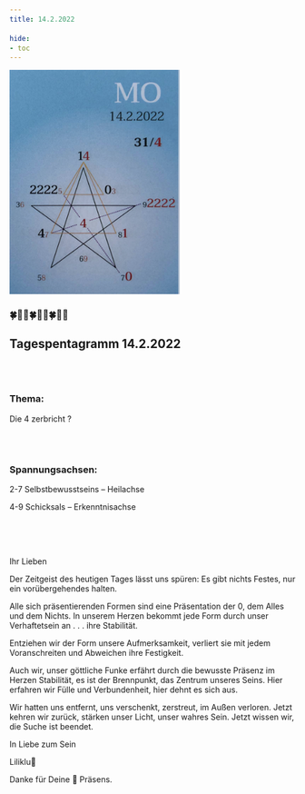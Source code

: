 ```yaml
---
title: 14.2.2022

hide:
- toc
---
```



<style>
img {
  width: 300px;
  max-width: 99%
}
</style>

![](../img/2022-02-14.png)


### 🍀🦋💚🍀🦋💚🍀🦋💚

## Tagespentagramm 14.2.2022
<br><br>
### Thema:
Die 4 zerbricht ?

<br><br>
### Spannungsachsen:
2-7 Selbstbewusstseins –
       Heilachse  

4-9 Schicksals – Erkenntnisachse

<br><br><br>

Ihr Lieben

Der Zeitgeist des heutigen Tages lässt uns spüren: Es gibt nichts Festes, nur ein vorübergehendes halten.

Alle sich präsentierenden Formen sind eine Präsentation der 0, dem Alles und dem Nichts. In unserem Herzen bekommt jede Form durch unser Verhaftetsein an . . .  ihre Stabilität.

Entziehen wir der Form unsere Aufmerksamkeit, verliert sie mit jedem Voranschreiten und Abweichen ihre Festigkeit.

Auch wir, unser göttliche Funke erfährt durch die bewusste Präsenz im Herzen Stabilität, es ist der Brennpunkt, das Zentrum unseres Seins.
Hier erfahren wir Fülle und Verbundenheit, hier dehnt es sich aus.

Wir hatten uns entfernt, uns verschenkt, zerstreut, im Außen verloren. Jetzt kehren wir zurück, stärken unser Licht, unser wahres Sein. Jetzt wissen wir, die Suche ist beendet.

In Liebe zum Sein

Liliklu🦋

Danke für Deine 💖 Präsens.
